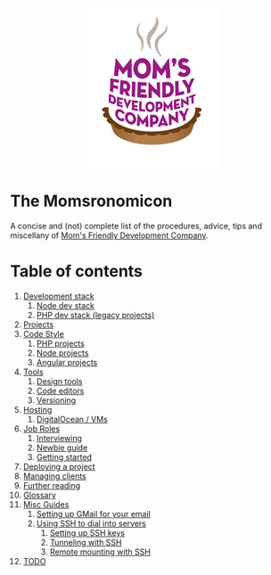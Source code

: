 <p align="center">
	<img src="img/mfdc.png" alt="MFDC loves you, or at least doesn't actively want you to die" width="250"/>
</p>

The Momsronomicon
=================
A concise and (not) complete list of the procedures, advice, tips and miscellany of [Mom's Friendly Development Company](http://mfdc.biz).


Table of contents
=================

1. [Development stack](devstack/)
	1. [Node dev stack](devstack/node.md)
	2. [PHP dev stack (legacy projects)](devstack/php.md)
2. [Projects](projects.md)
3. [Code Style](style/)
	1. [PHP projects](style/php.md)
	2. [Node projects](style/node.md)
	3. [Angular projects](style/angular.md)
4. [Tools](tools.md)
	1. [Design tools](design.md)
	2. [Code editors](editors.md)
	3. [Versioning](git.md)
5. [Hosting](hosting/)
	1. [DigitalOcean / VMs](hosting/do.md)
6. [Job Roles](jobs/)
	1. [Interviewing](jobs/interviews.md)
	2. [Newbie guide](jobs/newbie.md)
	3. [Getting started](jobs/getting-started.md)
7. [Deploying a project](deployment.md)
8. [Managing clients](clients.md)
9. [Further reading](further-reading.md)
10. [Glossary](glossary.md)
11. [Misc Guides](guides/)
	1. [Setting up GMail for your email](gmail.md)
	2. [Using SSH to dial into servers](ssh.md)
		1. [Setting up SSH keys](ssh/keys.md)
		2. [Tunneling with SSH](ssh/tunneling.md)
		3. [Remote mounting with SSH](ssh/sshfs.md)
12. [TODO](TODO.md)
